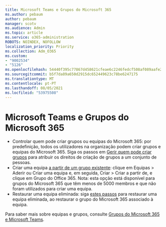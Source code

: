 ```yaml
---
title: Microsoft Teams e Grupos do Microsoft 365
ms.author: pebaum
author: pebaum
manager: scotv
ms.audience: Admin
ms.topic: article
ms.service: o365-administration
ROBOTS: NOINDEX, NOFOLLOW
localization_priority: Priority
ms.collection: Adm_O365
ms.custom:
- "9002534"
- "5126"
ms.openlocfilehash: 54440f395c77867d458621cfeae6c2246fedcf508af089aafe2a78b63fe8a5b9
ms.sourcegitcommit: b5f7da89a650d2915dc652449623c78be6247175
ms.translationtype: MT
ms.contentlocale: pt-PT
ms.lasthandoff: 08/05/2021
ms.locfileid: "53975508"
---
```

# <a name="microsoft-teams-and-microsoft-365-groups"></a>Microsoft Teams e Grupos do Microsoft 365

- Controlar quem pode criar grupos ou equipas do Microsoft 365: por predefinição, todos os utilizadores na organização podem criar grupos e equipas do Microsoft 365. Siga os passos em [Gerir quem pode criar grupos](https://support.office.com/article/4c46c8cb-17d0-44b5-9776-005fced8e618) para atribuir os direitos de criação de grupos a um conjunto de pessoas.
- Criar uma equipa [a partir de um grupo existente](https://support.microsoft.com/office/24ec428e-40d7-4a1a-ab87-29be7d145865): clique em Equipas > Aderir ou Criar uma equipa e, em seguida, Criar > Criar a partir de, e clique em Grupo do Office 365. Nota: esta opção está disponível para grupos do Microsoft 365 que têm menos de 5000 membros e que não foram utilizados para criar uma equipa.
- Restaurar uma equipa eliminada: siga [estes passos](https://docs.microsoft.com/microsoftteams/archive-or-delete-a-team#restore-a-deleted-team) para restaurar uma equipa eliminada, ao restaurar o grupo do Microsoft 365 associado à equipa.

Para saber mais sobre equipas e grupos, consulte [Grupos do Microsoft 365 e Microsoft Teams](https://docs.microsoft.com/microsoftteams/office-365-groups).
